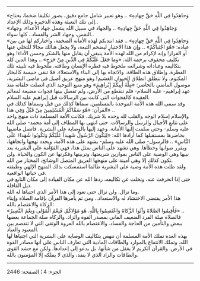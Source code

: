 ------------------------------------------------------------------------

«وَجاهِدُوا فِي اللَّهِ حَقَّ جِهادِهِ» .. وهو تعبير شامل جامع دقيق، يصور تكليفا
ضخما، يحتاج إلى تلك التعبئة وهذه الذخيرة وذلك الإعداد..  
«وَجاهِدُوا فِي اللَّهِ حَقَّ جِهادِهِ» .. والجهاد في سبيل الله يشمل جهاد الأعداء،
وجهاد النفس، وجهاد الشر والفساد.. كلها سواء..  
«وَجاهِدُوا فِي اللَّهِ حَقَّ جِهادِهِ» .. فقد انتدبكم لهذه الأمانة الضخمة، واختاركم
لها من بين عباده: «هُوَ اجْتَباكُمْ» .. وإن هذا الاختيار ليضخم التبعة، ولا
يجعل هنالك مجالا للتخلي عنها أو الفرار! وإنه لإكرام من الله لهذه الأمة
ينبغي أن يقابل منها بالشكر وحسن الأداء! وهو تكليف محفوف برحمة الله: «وَما
جَعَلَ عَلَيْكُمْ فِي الدِّينِ مِنْ حَرَجٍ» .. وهذا الدين كله بتكاليفه وعباداته وشرائعه
ملحوظ فيه فطرة الإنسان وطاقته. ملحوظ فيه تلبيته تلك الفطرة. وإطلاق هذه
الطاقة، والاتجاه بها إلى البناء والاستعلاء. فلا تبقى حبيسة كالبخار
المكتوم. ولا تنطلق انطلاق الحيوان الغشيم! وهو منهج عريق أصيل في ماضي
البشرية، موصول الماضي بالحاضر: «مِلَّةَ أَبِيكُمْ إِبْراهِيمَ» وهو منبع التوحيد الذي
اتصلت حلقاته منذ عهد إبراهيم- عليه السلام- فلم تنقطع من الأرض، ولم تفصل
بينها فجوات مضيعة لمعالم العقيدة كالفجوات التي كانت بين الرسالات قبل
إبراهيم عليه السلام.  
وقد سمى الله هذه الأمة الموحدة بالمسلمين. سماها كذلك من قبل وسماها كذلك
في القرآن: «هُوَ سَمَّاكُمُ الْمُسْلِمِينَ مِنْ قَبْلُ وَفِي هذا» ..  
والإسلام إسلام الوجه والقلب لله وحده بلا شريك. فكانت الأمة المسلمة ذات
منهج واحد على تتابع الأجيال والرسل والرسالات. حتى انتهى بها المطاف إلى
أمة محمد- صلى الله عليه وسلم- وحتى سلمت إليها الأمانة، وعهد إليها
بالوصاية على البشرية. فاتصل ماضيها بحاضرها بمستقبلها كما أرادها الله:
«لِيَكُونَ الرَّسُولُ شَهِيداً عَلَيْكُمْ وَتَكُونُوا شُهَداءَ عَلَى النَّاسِ» .. فالرسول- صلى الله
عليه وسلم- يشهد على هذه الأمة، ويحدد نهجها واتجاهها، ويقرر صوابها
وخطأها. وهي تشهد على الناس بمثل هذا، فهي القوّامة على البشرية بعد نبيها
وهي الوصية على الناس بموازين شريعتها، وتربيتها وفكرتها عن الكون والحياة.
ولن تكون كذلك إلا وهي أمينة على منهجها العريق المتصل الوشائج، المختار من
الله.  
ولقد ظلت هذه الأمة وصية على البشرية طالما استمسكت بذلك المنهج الإلهي
وطبقته في حياتها الواقعية.  
حتى إذا انحرفت عنه، وتخلت عن تكاليفه، ردها الله عن مكان القيادة إلى مكان
التابع في ذيل القافلة.  
وما تزال. ولن تزال حتى تعود إلى هذا الأمر الذي اجتباها له الله.  
هذا الأمر يقتضي الاحتشاد له والاستعداد.. ومن ثم يأمرها القرآن بإقامة
الصلاة وإيتاء الزكاة والاعتصام بالله:  
«فَأَقِيمُوا الصَّلاةَ وَآتُوا الزَّكاةَ وَاعْتَصِمُوا بِاللَّهِ. هُوَ مَوْلاكُمْ. فَنِعْمَ الْمَوْلى وَنِعْمَ
النَّصِيرُ» ..  
فالصلاة صلة الفرد الضعيف الفاني بمصدر القوة والزاد. والزكاة صلة الجماعة
بعضها ببعض والتأمين من الحاجة والفساد. والاعتصام بالله العروة الوثقى
التي لا تنفصم بين المعبود والعباد.  
بهذه العدة تملك الأمة المسلمة أن تنهض بتكاليف الوصاية على البشرية التي
اجتباها لها الله. وتملك الانتفاع بالموارد والطاقات المادية التي تعارف
الناس على أنها مصادر القوة في الأرض. والقرآن الكريم لا يغفل من شأنها، بل
يدعو إلى إعدادها. ولكن مع حشد القوى والطاقات والزاد الذي لا ينفد، والذي
لا يملكه إلا المؤمنون بالله.

------------------------------------------------------------------------

الجزء: 4 ¦ الصفحة: 2446
